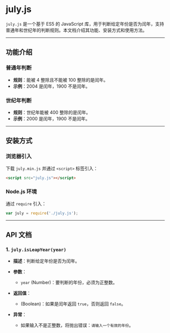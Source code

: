 # **july.js**

`july.js` 是一个基于 ES5 的 JavaScript 库，用于判断给定年份是否为闰年，支持普通年和世纪年的判断规则。本文档介绍其功能、安装方式和使用方法。

---

## **功能介绍**

### **普通年判断**
- **规则**：能被 4 整除且不能被 100 整除的是闰年。
- **示例**：2004 是闰年，1900 不是闰年。

### **世纪年判断**
- **规则**：世纪年能被 400 整除的是闰年。
- **示例**：2000 是闰年，1900 不是闰年。

---

## **安装方式**

### **浏览器引入**

下载 `july.min.js` 并通过 `<script>` 标签引入：

```html
<script src="july.js"></script>
```

### **Node.js 环境**

通过 `require` 引入：

```javascript
var july = require('./july.js');
```

---

## **API 文档**

### **1. `july.isLeapYear(year)`**

- **描述**：判断给定年份是否为闰年。

- **参数**：
  - `year` (Number)：要判断的年份，必须为正整数。

- **返回值**：
  - (Boolean)：如果是闰年返回 `true`，否则返回 `false`。

- **异常**：
  - 如果输入不是正整数，将抛出错误：`请输入一个有效的年份`。

